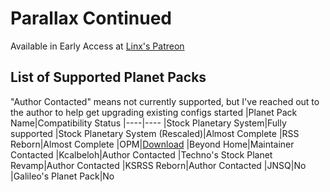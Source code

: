 # Parallax Continued
Available in Early Access at [Linx's Patreon](https://www.patreon.com/linx_)

## List of Supported Planet Packs
"Author Contacted" means not currently supported, but I've reached out to the author to help get upgrading existing configs started
|Planet Pack Name|Compatibility Status
|----|----
|Stock Planetary System|Fully supported
|Stock Planetary System (Rescaled)|Almost Complete
|RSS Reborn|Almost Complete
|OPM|[Download](https://drive.google.com/file/d/1X9nvz8yWvSaV5RFyLSRP-Jy3EdwAt6PG/view?usp=drive_link)
|Beyond Home|Maintainer Contacted
|Kcalbeloh|Author Contacted
|Techno's Stock Planet Revamp|Author Contacted
|KSRSS Reborn|Author Contacted
|JNSQ|No
|Galileo's Planet Pack|No
